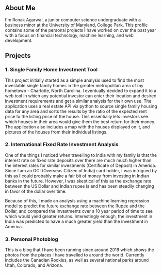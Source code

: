 ## About Me
I'm Ronak Agarwal, a junior computer science undergraduate with a business minor at the University of Maryland, College Park. This profile contains some of the personal projects I have worked on over the past year with a focus on financial technology, machine learning, and web development. 

## Projects

### 1. Single Family Home Investment Tool

This project initially started as a simple analysis used to find the most investable single family homes in the greater metropolitan area of my hometown - Charlotte, North Carolina. I eventually decided to expand it to a web tool in which any potential investor can enter their location and desired investment requirements and get a similar analysis for their own use. The application uses a real estate API via python to source single family housing data for any area and sorts the results by the ratio of the expected rent price to the listing price of the house. This essentially lets investors see which houses in their area would give them the best return for their money. The application also includes a map with the houses displayed on it, and pictures of the houses from their individual listings. 

### 2. International Fixed Rate Investment Analysis

One of the things I noticed when travelling to India with my family is that the interest rate on fixed rate deposits over there are much much higher than the interest rates for similar investments (Certificate of Deposit) in America. Since I am an OCI (Overseas Citizen of India) card holder, I was intrigued by this as I could probably make a fair bit of money from investing in Indian banks in the future. However, I was skeptical of this as the exchange rate between the US Dollar and Indian rupee is and has been steadily changing in favor of the dollar over time. 

Because of this, I made an analysis using a machine learning regression model to predict the future exchange rate between the Rupee and the Dollar, and compared the investments over a 10 year period of time to see which would yield greater returns. Interestingly enough, the investment in India was predicted to have a much greater yield than the investment in America. 

### 3. Personal Photoblog

This is a blog that I have been running since around 2018 which shows the photos from the places I have travelled to around the world. Currently includes the Canadian Rockies, as well as several national parks around Utah, Colorado, and Arizona.


<!--
**RonakAgarwal/RonakAgarwal** is a ✨ _special_ ✨ repository because its `README.md` (this file) appears on your GitHub profile.

Here are some ideas to get you started:

- 🔭 I’m currently working on ...
- 🌱 I’m currently learning ...
- 👯 I’m looking to collaborate on ...
- 🤔 I’m looking for help with ...
- 💬 Ask me about ...
- 📫 How to reach me: ...
- 😄 Pronouns: ...
- ⚡ Fun fact: ...
-->
